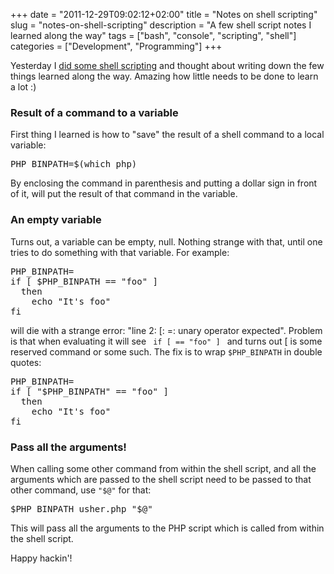 +++
date = "2011-12-29T09:02:12+02:00"
title = "Notes on shell scripting"
slug = "notes-on-shell-scripting"
description = "A few shell script notes I learned along the way"
tags = ["bash", "console", "scripting", "shell"]
categories = ["Development", "Programming"]
+++
<p>Yesterday I <a href="https://github.com/enygma/usher/commit/c9a74ebedbc58c6b9b99828b45b1325e86bda1dd">did some shell scripting</a> and thought about writing down the few things learned along the way. Amazing how little needs to be done to learn a lot :)</p>
<h3>Result of a command to a variable</h3>
<p>First thing I learned is how to "save" the result of a shell command to a local variable:</p>
<pre name="code" class="bash">
PHP_BINPATH=$(which php)
</pre>
<p>By enclosing the command in parenthesis and putting a dollar sign in front of it, will put the result of that command in the variable.</p>
<h3>An empty variable</h3>
<p>Turns out, a variable can be empty, null. Nothing strange with that, until one tries to do something with that variable. For example:</p>
<pre name="code" class="bash">
PHP_BINPATH=
if [ $PHP_BINPATH == "foo" ]
  then
    echo "It's foo"
fi
</pre>
<p>will die with a strange error: "line 2: [: =: unary operator expected". Problem is that when evaluating it will see <code> if [ == "foo" ] </code> and turns out [ is some reserved command or some such. The fix is to wrap <code>$PHP_BINPATH</code> in double quotes:</p>
<pre name="code" class="bash">
PHP_BINPATH=
if [ "$PHP_BINPATH" == "foo" ]
  then
    echo "It's foo"
fi
</pre>
<h3>Pass all the arguments!</h3>
<p>When calling some other command from within the shell script, and all the arguments which are passed to the shell script need to be passed to that other command, use <code>"$@"</code> for that:</p>
<pre name="code" class="bash">
$PHP_BINPATH usher.php "$@"
</pre>
<p>This will pass all the arguments to the PHP script which is called from within the shell script.</p>
<p>Happy hackin'!</p>

